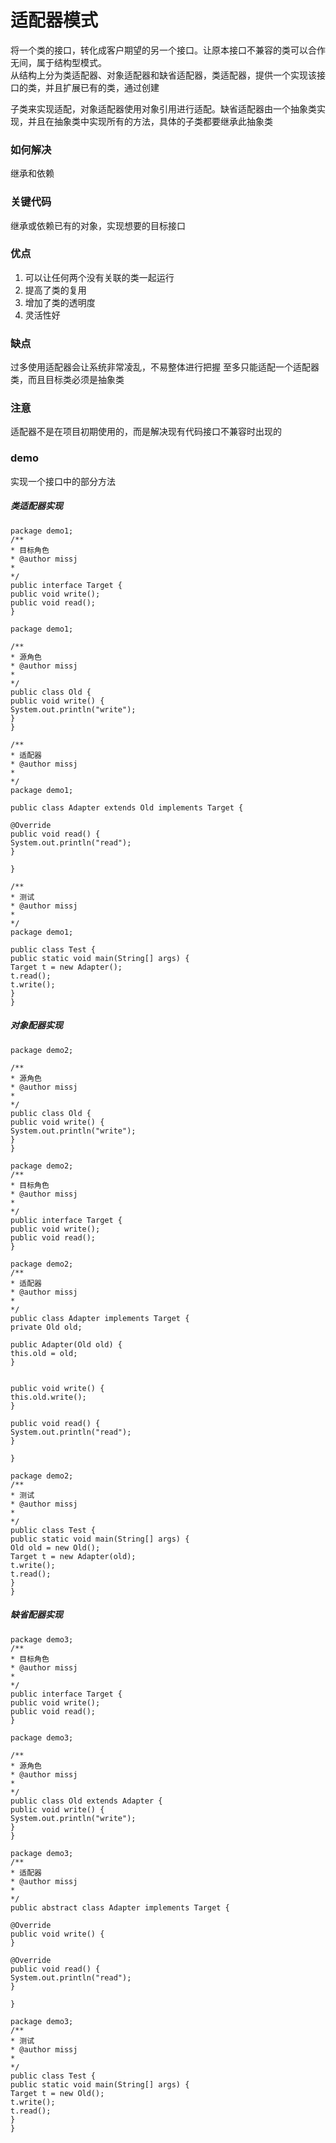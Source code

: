 适配器模式
==========
将一个类的接口，转化成客户期望的另一个接口。让原本接口不兼容的类可以合作无间，属于结构型模式。  
从结构上分为类适配器、对象适配器和缺省适配器，类适配器，提供一个实现该接口的类，并且扩展已有的类，通过创建
<!--more-->
子类来实现适配，对象适配器使用对象引用进行适配。缺省适配器由一个抽象类实现，并且在抽象类中实现所有的方法，具体的子类都要继承此抽象类

### 如何解决<!-- {docsify-ignore} -->
继承和依赖
### 关键代码<!-- {docsify-ignore} -->
继承或依赖已有的对象，实现想要的目标接口
### 优点<!-- {docsify-ignore} -->
1. 可以让任何两个没有关联的类一起运行
2. 提高了类的复用
3. 增加了类的透明度
4. 灵活性好

### 缺点<!-- {docsify-ignore} -->
过多使用适配器会让系统非常凌乱，不易整体进行把握
至多只能适配一个适配器类，而且目标类必须是抽象类

### 注意<!-- {docsify-ignore} -->
适配器不是在项目初期使用的，而是解决现有代码接口不兼容时出现的


### demo<!-- {docsify-ignore} -->
实现一个接口中的部分方法

##### 类适配器实现<!-- {docsify-ignore} -->
```
package demo1;
/**
* 目标角色
* @author missj
*
*/
public interface Target {
public void write();
public void read();
}

```

```
package demo1;

/**
* 源角色
* @author missj
*
*/
public class Old {
public void write() {
System.out.println("write");
}
}

```
```
/**
* 适配器
* @author missj
*
*/
package demo1;

public class Adapter extends Old implements Target {

@Override
public void read() {
System.out.println("read");
}

}

```
```
/**
* 测试
* @author missj
*
*/
package demo1;

public class Test {
public static void main(String[] args) {
Target t = new Adapter();
t.read();
t.write();
}
}

```

##### 对象配器实现<!-- {docsify-ignore} -->

```
package demo2;

/**
* 源角色
* @author missj
*
*/
public class Old {
public void write() {
System.out.println("write");
}
}

```
```
package demo2;
/**
* 目标角色
* @author missj
*
*/
public interface Target {
public void write();
public void read();
}

```

```
package demo2;
/**
* 适配器
* @author missj
*
*/
public class Adapter implements Target {
private Old old;

public Adapter(Old old) {
this.old = old;
}


public void write() {
this.old.write();
}

public void read() {
System.out.println("read");
}

}

```
```
package demo2;
/**
* 测试
* @author missj
*
*/
public class Test {
public static void main(String[] args) {
Old old = new Old();
Target t = new Adapter(old);
t.write();
t.read();
}
}

```

##### 缺省配器实现<!-- {docsify-ignore} -->

```
package demo3;
/**
* 目标角色
* @author missj
*
*/
public interface Target {
public void write();
public void read();
}

```

```
package demo3;

/**
* 源角色
* @author missj
*
*/
public class Old extends Adapter {
public void write() {
System.out.println("write");
}
}

```
```
package demo3;
/**
* 适配器
* @author missj
*
*/
public abstract class Adapter implements Target {

@Override
public void write() {
}

@Override
public void read() {
System.out.println("read");
}

}

```
```
package demo3;
/**
* 测试
* @author missj
*
*/
public class Test {
public static void main(String[] args) {
Target t = new Old();
t.write();
t.read();
}
}

```












